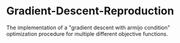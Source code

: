 # Gradient-Descent-Reproduction

The implementation of a "gradient descent with armijo condition" optimization procedure for multiple different objective functions.
